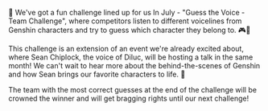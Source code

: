 🎤 We've got a fun challenge lined up for us In July - "Guess the Voice - Team Challenge", where competitors listen to different voicelines from Genshin characters and try to guess which character they belong to. 🎮🎉

This challenge is an extension of an event we're already excited about, where Sean Chiplock, the voice of Diluc, will be hosting a talk in the same month! We can't wait to hear more about the behind-the-scenes of Genshin and how Sean brings our favorite characters to life. 👀

The team with the most correct guesses at the end of the challenge will be crowned the winner and will get bragging rights until our next challenge!
